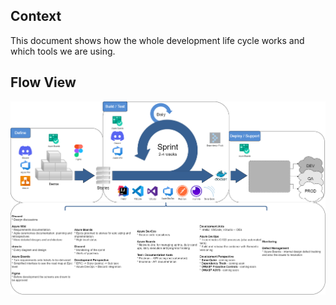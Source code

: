 ## Context
This document shows how the whole development life cycle works and which tools we are using.

## Flow View
![](Life-Cycle/.assets/flow-view.png)
